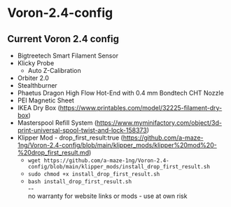 # Voron-2.4-config
## Current Voron 2.4 config
* Bigtreetech Smart Filament Sensor  
* Klicky Probe  
  * Auto Z-Calibration  
* Orbiter 2.0  
* Stealthburner  
* Phaetus Dragon High Flow Hot-End with 0.4 mm Bondtech CHT Nozzle  
* PEI Magnetic Sheet  
* IKEA Dry Box (https://www.printables.com/model/32225-filament-dry-box)  
* Masterspool Refill System (https://www.myminifactory.com/object/3d-print-universal-spool-twist-and-lock-158373)  
* Klipper Mod - drop_first_result:true (https://github.com/a-maze-1ng/Voron-2.4-config/blob/main/klipper_mods/klipper%20mod%20-%20drop_first_result.md)
  * ```wget https://github.com/a-maze-1ng/Voron-2.4-config/blob/main/klipper_mods/install_drop_first_result.sh```
  * ```sudo chmod +x install_drop_first_result.sh```
  * ```bash install_drop_first_result.sh```  
--  
no warranty for website links or mods - use at own risk

